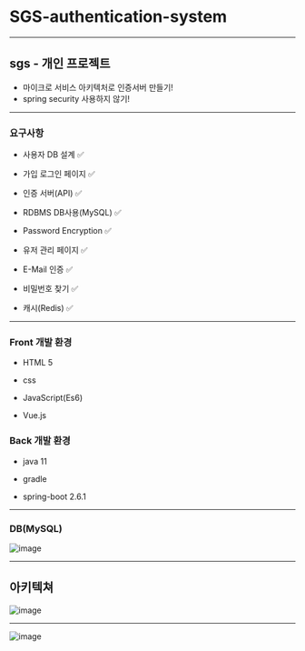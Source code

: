 # SGS-authentication-system
<hr>

## sgs - 개인 프로젝트

- 마이크로 서비스 아키텍처로 인증서버 만들기!
- spring security 사용하지 않기!

<hr>

### 요구사항

- 사용자 DB 설계 ✅

- 가입 로그인 페이지 ✅

- 인증 서버(API) ✅

- RDBMS DB사용(MySQL) ✅

- Password Encryption ✅

- 유저 관리 페이지 ✅

- E-Mail 인증 ✅

- 비밀번호 찾기 ✅

- 캐시(Redis) ✅

<hr>

### Front 개발 환경

- HTML 5

- css

- JavaScript(Es6)

- Vue.js


### Back 개발 환경

- java 11

- gradle

- spring-boot 2.6.1

<hr>

### DB(MySQL)
![image](https://user-images.githubusercontent.com/66015002/146741560-a70db665-bd1b-4f21-be48-c6997968dbeb.png)


<hr>

## 아키텍쳐

![image](https://user-images.githubusercontent.com/66015002/146740098-b10fea6e-fa54-4d7f-af60-858c51e652a4.png)


<hr>

![image](https://user-images.githubusercontent.com/66015002/146742221-e40b8623-7074-4deb-a28f-07c5c14a5dd2.png)

